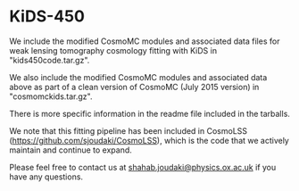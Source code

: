 # KiDS-450

We include the modified CosmoMC modules and associated data files for weak lensing tomography cosmology fitting with KiDS in "kids450code.tar.gz".

We also include the modified CosmoMC modules and associated data above as part of a clean version of CosmoMC (July 2015 version) in "cosmomckids.tar.gz".

There is more specific information in the readme file included in the tarballs.

We note that this fitting pipeline has been included in CosmoLSS (https://github.com/sjoudaki/CosmoLSS), which is the code that we actively maintain and continue to expand.

Please feel free to contact us at shahab.joudaki@physics.ox.ac.uk if you have any questions.
